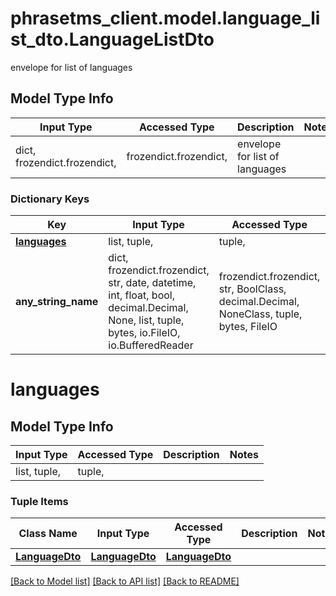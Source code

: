 # phrasetms_client.model.language_list_dto.LanguageListDto

envelope for list of languages

## Model Type Info

| Input Type                   | Accessed Type          | Description                    | Notes |
| ---------------------------- | ---------------------- | ------------------------------ | ----- |
| dict, frozendict.frozendict, | frozendict.frozendict, | envelope for list of languages |

### Dictionary Keys

| Key                         | Input Type                                                                                                                                  | Accessed Type                                                                           | Description                                                        | Notes      |
| --------------------------- | ------------------------------------------------------------------------------------------------------------------------------------------- | --------------------------------------------------------------------------------------- | ------------------------------------------------------------------ | ---------- |
| **[languages](#languages)** | list, tuple,                                                                                                                                | tuple,                                                                                  |                                                                    |
| **any_string_name**         | dict, frozendict.frozendict, str, date, datetime, int, float, bool, decimal.Decimal, None, list, tuple, bytes, io.FileIO, io.BufferedReader | frozendict.frozendict, str, BoolClass, decimal.Decimal, NoneClass, tuple, bytes, FileIO | any string name can be used but the value must be the correct type | [optional] |

# languages

## Model Type Info

| Input Type   | Accessed Type | Description | Notes |
| ------------ | ------------- | ----------- | ----- |
| list, tuple, | tuple,        |             |

### Tuple Items

| Class Name                        | Input Type                        | Accessed Type                     | Description | Notes |
| --------------------------------- | --------------------------------- | --------------------------------- | ----------- | ----- |
| [**LanguageDto**](LanguageDto.md) | [**LanguageDto**](LanguageDto.md) | [**LanguageDto**](LanguageDto.md) |             |

[[Back to Model list]](../../README.md#documentation-for-models) [[Back to API list]](../../README.md#documentation-for-api-endpoints) [[Back to README]](../../README.md)
